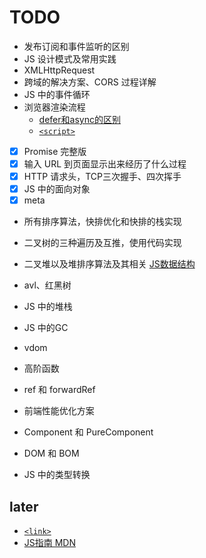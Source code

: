 # TODO

- 发布订阅和事件监听的区别
- JS 设计模式及常用实践
- XMLHttpRequest
- 跨域的解决方案、CORS 过程详解
- JS 中的事件循环
- 浏览器渲染流程
    - [defer和async的区别](https://segmentfault.com/q/1010000000640869)
    - [`<script>`](https://developer.mozilla.org/zh-CN/docs/Web/HTML/Element/script)
- [x] Promise 完整版
- [x] 输入 URL 到页面显示出来经历了什么过程
- [x] HTTP 请求头，TCP三次握手、四次挥手
- [x] JS 中的面向对象
- [x] meta

- 所有排序算法，快排优化和快排的栈实现
- 二叉树的三种遍历及互推，使用代码实现
- 二叉堆以及堆排序算法及其相关 [JS数据结构](http://caibaojian.com/learn-javascript.html)
- avl、红黑树

- JS 中的堆栈
- JS 中的GC
- vdom
- 高阶函数

- ref 和 forwardRef
- 前端性能优化方案
- Component 和 PureComponent
- DOM 和 BOM
- JS 中的类型转换

## later
- [`<link>`](https://developer.mozilla.org/zh-CN/docs/Web/HTML/Element/link#attr-href)
- [JS指南 MDN](https://developer.mozilla.org/zh-CN/docs/Web/JavaScript/Guide)
